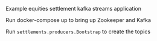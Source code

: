 Example equities settlement kafka streams application

Run docker-compose up to bring up Zookeeper and Kafka

Run `settlements.producers.Bootstrap` to create the topics